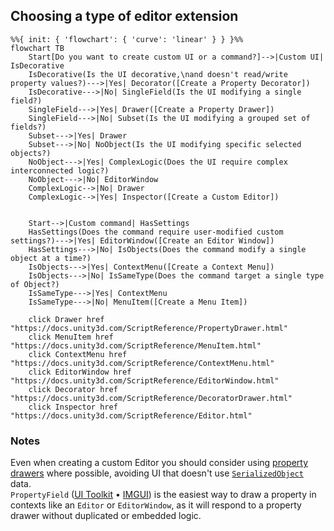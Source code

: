 ## Choosing a type of editor extension

```mermaid
%%{ init: { 'flowchart': { 'curve': 'linear' } } }%%
flowchart TB
    Start[Do you want to create custom UI or a command?]-->|Custom UI| IsDecorative
    IsDecorative(Is the UI decorative,\nand doesn't read/write property values?)--->|Yes| Decorator([Create a Property Decorator])
    IsDecorative--->|No| SingleField(Is the UI modifying a single field?)
    SingleField--->|Yes| Drawer([Create a Property Drawer])
    SingleField--->|No| Subset(Is the UI modifying a grouped set of fields?)
    Subset--->|Yes| Drawer
    Subset--->|No| NoObject(Is the UI modifying specific selected objects?)
    NoObject--->|Yes| ComplexLogic(Does the UI require complex interconnected logic?)
    NoObject--->|No| EditorWindow
    ComplexLogic-->|No| Drawer
    ComplexLogic-->|Yes| Inspector([Create a Custom Editor])


    Start-->|Custom command| HasSettings
    HasSettings(Does the command require user-modified custom settings?)--->|Yes| EditorWindow([Create an Editor Window])
    HasSettings--->|No| IsObjects(Does the command modify a single object at a time?)
    IsObjects--->|Yes| ContextMenu([Create a Context Menu])
    IsObjects--->|No| IsSameType(Does the command target a single type of Object?)
    IsSameType--->|Yes| ContextMenu
    IsSameType--->|No| MenuItem([Create a Menu Item])

    click Drawer href "https://docs.unity3d.com/ScriptReference/PropertyDrawer.html"
    click MenuItem href "https://docs.unity3d.com/ScriptReference/MenuItem.html"
    click ContextMenu href "https://docs.unity3d.com/ScriptReference/ContextMenu.html"
    click EditorWindow href "https://docs.unity3d.com/ScriptReference/EditorWindow.html"
    click Decorator href "https://docs.unity3d.com/ScriptReference/DecoratorDrawer.html"
    click Inspector href "https://docs.unity3d.com/ScriptReference/Editor.html"
```

### Notes
Even when creating a custom Editor you should consider using [property drawers](https://docs.unity3d.com/ScriptReference/PropertyDrawer.html) where possible, avoiding UI that doesn't use [`SerializedObject`](Serialisation/SerializedObject%20How-to.md) data.  
`PropertyField` ([UI Toolkit](https://docs.unity.cn/ScriptReference/UIElements.PropertyField.html) • [IMGUI](https://docs.unity3d.com/ScriptReference/EditorGUILayout.PropertyField.html)) is the easiest way to draw a property in contexts like an `Editor` or `EditorWindow`, as it will respond to a property drawer without duplicated or embedded logic.